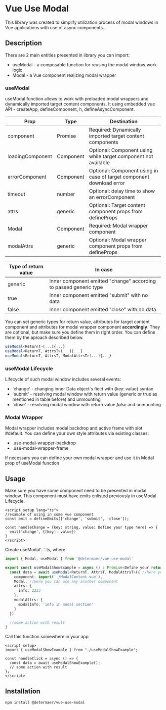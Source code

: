 # Vue Use Modal

This library was created to simplify utilization process of modal windows in Vue applications with use of async components.

## Description

There are 2 main entities presented in library you can import:

- useModal - a composable function for reusing the modal window work logic
- Modal - a Vue component realizing modal wrapper

### useModal

useModal function allows to work with preloaded modal wrappers and dynamically imported target content components. It using embedded vue API - createApp, defineComponent, h, defineAsyncComponent.

| Prop             | Type               | Destination                                                          |
| ---------------- | ------------------ | -------------------------------------------------------------------- |
| component        | Promise<Component> | Required: Dynamically imported target content components             |
| loadingComponent | Component          | Optional: Component using while target component not available       |
| errorComponent   | Component          | Optional: Component using in case of target component download error |
| timeout          | number             | Optional: delay time to show an errorComponent                       |
| attrs            | generic            | Optional: Target content component props from defineProps            |
| Modal            | Component          | Required: Modal wrapper component                                    |
| modalAttrs       | generic            | Optional: Modal wrapper component props from defineProps             |

| Type of return value | In case                                                           |
| -------------------- | ----------------------------------------------------------------- |
| generic              | Inner component emitted "change" according to passed generic type |
| true                 | Inner component emitted "submit" with no data                     |
| false                | Inner component emitted "close" with no data                      |

You can set generic types for return value, attributes for target content component and attributes for modal wrapper component <b>accordingly</b>. They are optional, but make sure you define them in right order. You can define them by the aproach described below.

```ts
useModal<ReturnT>(...){...}
useModal<ReturnT, AttrsT>(...){...}
useModal<ReturnT, AttrsT, ModalAttrsT>(...){...}
```

### useModal Lifecycle

Lifecycle of such modal window includes several events:

- 'change' - changing inner Data object's field with {key: value} syntax
- 'submit' - resolving modal window with return value (generic or true as mentioned in table before) and unmounting
- 'close' - resolving modal window with return value <i>false</i> and unmounting

### Modal Wrapper

Modal wrapper includes modal backdrop and active frame with slot #default. You can define your own style attributes via existing classes:

- .use-modal-wrapper-backdrop
- .use-modal-wrapper-frame

If necessary you can define your own modal wrapper and use it in Modal prop of useModal function

## Usage

Make sure you have some component need to be presented in modal window. This component must have emits enlisted previously in useModal Lifecycle.

```vue
<script setup lang="ts">
//example of using in some vue component
const emit = defineEmits(['change', 'submit', 'close']);

const handleChange = (key: string, value: Define your type here) => {
  emit('change', {[key]: value})
}
</script>
```

Create useModal'...'.ts, where

```ts
import { Modal, useModal } from '@determaer/vue-use-modal'

export const useModalShowExample = async () : Promise<Define your return type here> => {
  const data = await useModal<ReturnT, AttrsT, ModalAttrsT>({ //here you can set generic types
    component: import('./ModalContent.vue'),
    Modal, //here you can use any another component
    attrs: {
      info: 2223
    },
    modalAttrs: {
      modalInfo: 'info in modal section'
    }
  })

  //some action with result
}

```

Call this function somewhere in your app

```vue
<script setup>
import { useModalShowExample } from "./useModalShowExample";

const handleClick = async () => {
  const data = await useModalShowExample();
  // some action with result
};
</script>
```

## Installation

`npm install @determaer/vue-use-modal`
